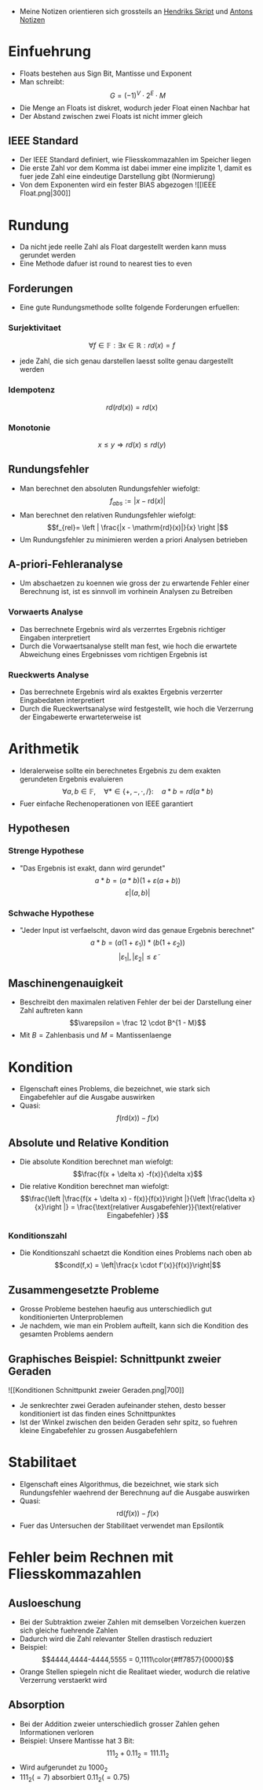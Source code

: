 - Meine Notizen orientieren sich grossteils an [Hendriks Skript](https://drive.google.com/drive/folders/1lhdlPgtLcgmJ0WfUDWs_ZRFwDMlvd4Cp) und [Antons Notizen](https://github.com/AntonScheitler/Notes)
# Einfuehrung
- Floats bestehen aus Sign Bit, Mantisse und Exponent
- Man schreibt:
$$G = (-1)^V \cdot 2^E \cdot M$$
- Die Menge an Floats ist diskret, wodurch jeder Float einen Nachbar hat
- Der Abstand zwischen zwei Floats ist nicht immer gleich
## IEEE Standard
- Der IEEE Standard definiert, wie Fliesskommazahlen im Speicher liegen
- Die erste Zahl vor dem Komma ist dabei immer eine implizite $1$, damit es fuer jede Zahl eine eindeutige Darstellung gibt (Normierung)
- Von dem Exponenten wird ein fester BIAS abgezogen
![[IEEE Float.png|300]]

# Rundung
- Da nicht jede reelle Zahl als Float dargestellt werden kann muss gerundet werden
- Eine Methode dafuer ist round to nearest ties to even
## Forderungen
- Eine gute Rundungsmethode sollte folgende Forderungen erfuellen:
### Surjektivitaet
$$\forall f \in \mathbb F: \exists x \in \mathbb R: rd(x) = f$$ 
- jede Zahl, die sich genau darstellen laesst sollte genau dargestellt werden
### Idempotenz
$$rd(rd(x)) = rd(x)$$
### Monotonie 
$$x \le y \Rightarrow  rd(x) \le rd(y)$$
## Rundungsfehler
- Man berechnet den absoluten Rundungsfehler wiefolgt:
$$f_{abs}:= |x - \mathrm{rd}(x)|$$
- Man berechnet den relativen Rundungsfehler wiefolgt:
$$f_{rel}= \left | \frac{|x - \mathrm{rd}(x)|}{x} \right |$$
- Um Rundungsfehler zu minimieren werden a priori Analysen betrieben
## A-priori-Fehleranalyse
- Um abschaetzen zu koennen wie gross der zu erwartende Fehler einer Berechnung ist, ist es sinnvoll im vorhinein Analysen zu Betreiben
### Vorwaerts Analyse
- Das berrechnete Ergebnis wird als verzerrtes Ergebnis richtiger Eingaben interpretiert
- Durch die Vorwaertsanalyse stellt man fest, wie hoch die erwartete Abweichung eines Ergebnisses vom richtigen Ergebnis ist
### Rueckwerts Analyse
- Das berrechnete Ergebnis wird als exaktes Ergebnis verzerrter Eingabedaten interpretiert
- Durch die Rueckwertsanalyse wird festgestellt, wie hoch die Verzerrung der Eingabewerte erwarteterweise ist
# Arithmetik
 - Ideralerweise sollte ein berechnetes Ergebnis zu dem exakten gerundeten Ergebnis evaluieren 
$$\forall a, b \in \mathbb F,\quad \forall * \in \{+, -, \cdot, / \}: \quad a * b = rd(a * b)$$
- Fuer einfache Rechenoperationen von IEEE garantiert
## Hypothesen
### Strenge Hypothese
- "Das Ergebnis ist exakt, dann wird gerundet"
$$a * b = (a*b)(1 + \varepsilon(a +b))$$
$$\varepsilon |(a, b)|$$
### Schwache Hypothese
- "Jeder Input ist verfaelscht, davon wird das genaue Ergebnis berechnet"
$$a*b = (a(1 + \varepsilon_1))*(b(1+\varepsilon_2))$$
$$|\varepsilon_1|, |\varepsilon_2| \le \tilde \varepsilon$$
## Maschinengenauigkeit
- Beschreibt den maximalen relativen Fehler der bei der Darstellung einer Zahl auftreten kann
$$\varepsilon = \frac 12 \cdot B^{1 - M}$$
- Mit $B = \text{Zahlenbasis}$ und $M = \text{Mantissenlaenge}$  

# Kondition
- EIgenschaft eines Problems, die bezeichnet, wie stark sich Eingabefehler auf die Ausgabe auswirken
- Quasi:
$$f(\mathrm{rd}(x)) - f(x)$$
## Absolute und Relative Kondition
- Die absolute Kondition berechnet man wiefolgt:
$$\frac{f(x + \delta x) -f(x)}{\delta x}$$
- Die relative Kondition berechnet man wiefolgt:
$$\frac{\left |\frac{f(x + \delta x) - f(x)}{f(x)}\right |}{\left |\frac{\delta x}{x}\right |} = \frac{\text{relativer Ausgabefehler}}{\text{relativer Eingabefehler}
}$$
### Konditionszahl
- Die Konditionszahl schaetzt die Kondition eines Problems nach oben ab
$$cond(f,x) = \left|\frac{x \cdot f'(x)}{f(x)}\right|$$
## Zusammengesetzte Probleme
- Grosse Probleme bestehen haeufig aus unterschiedlich gut konditionierten Unterproblemen
- Je nachdem, wie man ein Problem aufteilt, kann sich die Kondition des gesamten Problems aendern
## Graphisches Beispiel: Schnittpunkt zweier Geraden
![[Konditionen Schnittpunkt zweier Geraden.png|700]]
- Je senkrechter zwei Geraden aufeinander stehen, desto besser konditioniert ist das finden eines Schnittpunktes
- Ist der Winkel zwischen den beiden Geraden sehr spitz, so fuehren kleine Eingabefehler zu grossen Ausgabefehlern
# Stabilitaet
- EIgenschaft eines Algorithmus, die bezeichnet, wie stark sich Rundungsfehler waehrend der Berechnung auf die Ausgabe auswirken
- Quasi:
$$\mathrm{rd}(f(x)) - f(x)$$
- Fuer das Untersuchen der Stabilitaet verwendet man Epsilontik
# Fehler beim Rechnen mit Fliesskommazahlen
## Ausloeschung
- Bei der Subtraktion zweier Zahlen mit demselben Vorzeichen kuerzen sich gleiche fuehrende Zahlen 
- Dadurch wird die Zahl relevanter Stellen drastisch reduziert
- Beispiel:
$$4444,4444-4444,5555 = 0,1111\color{#ff7857}{0000}$$
- Orange Stellen spiegeln nicht die Realitaet wieder, wodurch die relative Verzerrung verstaerkt wird
## Absorption
- Bei der Addition zweier unterschiedlich grosser Zahlen gehen Informationen verloren
- Beispiel: Unsere Mantisse hat 3 Bit:
$$111_2 + 0.11_2 = 111.11_2$$
- Wird aufgerundet zu $1000_2$ 
- $111_2 ( = 7)$ absorbiert $0.11_2 (=0.75)$ 